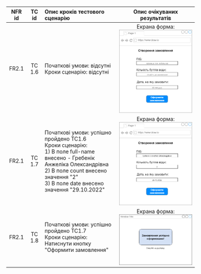 | NFR id |TC id| Опис кроків тестового сценарію                                                                                                                                                                                             |         Опис очікуваних результатів         |
|:------:|:-----:|:---------------------------------------------------------------------------------------------------------------------------------------------------------------------------------------------------------------------------|:-------------------------------------------:|
| FR2.1  |TC 1.6| Початкові умови: відсутні<br> Кроки сценарію: відсутні                                                                                                                                                                     | Екрана форма:<br>![](TestCases.drawio.png)  |
| FR2.1  |TC 1.7| Початкові умови: успішно пройдено TC1.6<br>  Кроки сценарію:<br> 1) В поле full-name внесено - Гребенік Анжеліка Олександрівна <br> 2) В поле count внесено значення "2" <br> 3) В поле date внесено значення "29.10.2022" | Екрана форма:<br>![](TestCases2.drawio.png) |
| FR2.1  |TC 1.8| Початкові умови: успішно пройдено TC1.7<br> Кроки сценарію:<br> Натиснути кнопку "Оформити замовлення"                                                                                                                     | Екрана форма:<br>![](TestCases3.drawio.png) |

